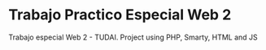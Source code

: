 # Trabajo Practico Especial Web 2

Trabajo especial Web 2 - TUDAI.
Project using PHP, Smarty, HTML and JS
